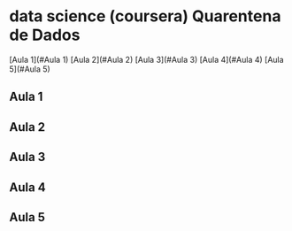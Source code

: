 # data science (coursera) Quarentena de Dados
[Aula 1](#Aula 1) [Aula 2](#Aula 2) [Aula 3](#Aula 3) [Aula 4](#Aula 4) [Aula 5](#Aula 5)   

## Aula 1
## Aula 2
## Aula 3
## Aula 4
## Aula 5
